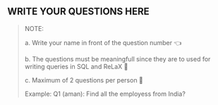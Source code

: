 ## WRITE YOUR QUESTIONS HERE

> NOTE:
>
> a. Write your name in front of the question number 👈
>
> b. The questions must be meaningfull since they are to used for writing queries in SQL and ReLaX 🙂
>
> c. Maximum of 2 questions per person 🦆
>
> Example:
> Q1 (aman): Find all the employess from India?
